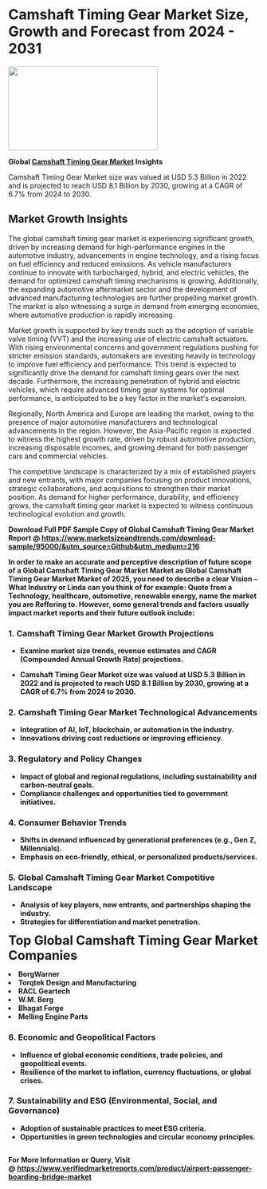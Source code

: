<H1>Camshaft Timing Gear Market Size, Growth and Forecast from 2024 - 2031</H1><img class="aligncenter size-medium wp-image-584254" src="https://thirdeyenews.in/wp-content/uploads/2024/09/Global-Market-Research-300x168.jpeg" alt="" width="300" height="168" /><p><strong>Global&nbsp;<a href="https://www.marketsizeandtrends.com/download-sample/95000/&amp;utm_source=Github&utm_medium=216">Camshaft Timing Gear Market</a> Insights</strong></p><p>Camshaft Timing Gear Market size was valued at USD 5.3 Billion in 2022 and is projected to reach USD 8.1 Billion by 2030, growing at a CAGR of 6.7% from 2024 to 2030.</p><p><h2>Market Growth Insights</h2> <p>The global camshaft timing gear market is experiencing significant growth, driven by increasing demand for high-performance engines in the automotive industry, advancements in engine technology, and a rising focus on fuel efficiency and reduced emissions. As vehicle manufacturers continue to innovate with turbocharged, hybrid, and electric vehicles, the demand for optimized camshaft timing mechanisms is growing. Additionally, the expanding automotive aftermarket sector and the development of advanced manufacturing technologies are further propelling market growth. The market is also witnessing a surge in demand from emerging economies, where automotive production is rapidly increasing.</p> <p><strong></strong></p> <p>Market growth is supported by key trends such as the adoption of variable valve timing (VVT) and the increasing use of electric camshaft actuators. With rising environmental concerns and government regulations pushing for stricter emission standards, automakers are investing heavily in technology to improve fuel efficiency and performance. This trend is expected to significantly drive the demand for camshaft timing gears over the next decade. Furthermore, the increasing penetration of hybrid and electric vehicles, which require advanced timing gear systems for optimal performance, is anticipated to be a key factor in the market's expansion.</p> <p>Regionally, North America and Europe are leading the market, owing to the presence of major automotive manufacturers and technological advancements in the region. However, the Asia-Pacific region is expected to witness the highest growth rate, driven by robust automotive production, increasing disposable incomes, and growing demand for both passenger cars and commercial vehicles.</p> <p>The competitive landscape is characterized by a mix of established players and new entrants, with major companies focusing on product innovations, strategic collaborations, and acquisitions to strengthen their market position. As demand for higher performance, durability, and efficiency grows, the camshaft timing gear market is expected to witness continuous technological evolution and growth.</p> <p><strong></p><p><span class=""><strong>Download Full PDF Sample Copy of Global Camshaft Timing Gear Market Report</strong> @ <a href="https://www.marketsizeandtrends.com/download-sample/95000/&amp;utm_source=Github&utm_medium=216" target="_blank">https://www.marketsizeandtrends.com/download-sample/95000/&amp;utm_source=Github&utm_medium=216</a></span></p><p>In order to make an accurate and perceptive description of future scope of a Global&nbsp;Camshaft Timing Gear Market Market as Global&nbsp;Camshaft Timing Gear Market Market of 2025, you need to describe a clear Vision &ndash; What Industry or Linda can you think of for example: Quote from a Technology, healthcare, automotive, renewable energy, name the market you are Reffering to. However, some general trends and factors usually impact market reports and their future outlook include:</p><h3>1.&nbsp;<strong>Camshaft Timing Gear Market Growth Projections</strong></h3><ul><li>Examine market size trends, revenue estimates and CAGR (Compounded Annual Growth Rate) projections.</li><li><p>Camshaft Timing Gear Market size was valued at USD 5.3 Billion in 2022 and is projected to reach USD 8.1 Billion by 2030, growing at a CAGR of 6.7% from 2024 to 2030.</p></li></ul><h3>2.&nbsp;<strong>Camshaft Timing Gear Market Technological Advancements</strong></h3><ul><li>Integration of AI, IoT, blockchain, or automation in the industry.</li><li>Innovations driving cost reductions or improving efficiency.</li></ul><h3>3.&nbsp;<strong>Regulatory and Policy Changes</strong></h3><ul><li>Impact of global and regional regulations, including sustainability and carbon-neutral goals.</li><li>Compliance challenges and opportunities tied to government initiatives.</li></ul><h3>4.&nbsp;<strong>Consumer Behavior Trends</strong></h3><ul><li>Shifts in demand influenced by generational preferences (e.g., Gen Z, Millennials).</li><li>Emphasis on eco-friendly, ethical, or personalized products/services.</li></ul><h3>5.&nbsp;<strong>Global Camshaft Timing Gear Market Competitive Landscape</strong></h3><ul><li>Analysis of key players, new entrants, and partnerships shaping the industry.</li><li>Strategies for differentiation and market penetration.</li></ul><p data-pm-slice="1 1 []"><span style="color: inherit; font-family: inherit; font-size: 25px;">Top Global Camshaft Timing Gear Market Companies</span></p><div class="" data-test-id=""><p><li>BorgWarner</li><li> Torqtek Design and Manufacturing</li><li> RACL Geartech</li><li> W.M. Berg</li><li> Bhagat Forge</li><li> Melling Engine Parts</li></p></div><h3>6.&nbsp;<strong>Economic and Geopolitical Factors</strong></h3><ul><li>Influence of global economic conditions, trade policies, and geopolitical events.</li><li>Resilience of the market to inflation, currency fluctuations, or global crises.</li></ul><h3>7.&nbsp;<strong>Sustainability and ESG (Environmental, Social, and Governance)</strong></h3><ul><li>Adoption of sustainable practices to meet ESG criteria.</li><li>Opportunities in green technologies and circular economy principles.</li></ul><h2><strong style="font-size: 14px;">For More Information or Query, Visit @&nbsp;</strong><a style="background-color: #ffffff; font-size: 14px;" href="https://www.marketsizeandtrends.com/report/camshaft-timing-gear-market/" target="_blank">https://www.verifiedmarketreports.com/product/airport-passenger-boarding-bridge-market</a></h2>
